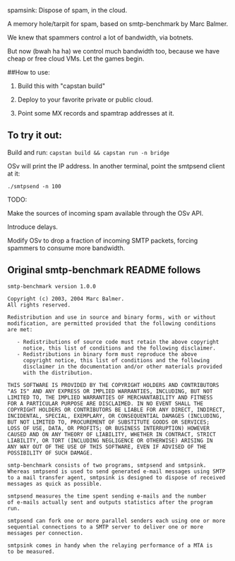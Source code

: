 spamsink: Dispose of spam, in the cloud.

A memory hole/tarpit for spam, based on smtp-benchmark by Marc Balmer.

We knew that spammers control a lot of bandwidth, via botnets.

But now (bwah ha ha) we control much bandwidth too, because we have cheap or free cloud VMs.  Let the games begin.


##How to use:

1. Build this with "capstan build"

2. Deploy to your favorite private or public cloud.

3. Point some MX records and spamtrap addresses at it.


## To try it out:

Build and run: `capstan build && capstan run -n bridge`

OSv will print the IP address.  In another terminal, point the smtpsend client at it:

`./smtpsend -n 100`



TODO: 

Make the sources of incoming spam available through the OSv API.

Introduce delays.

Modify OSv to drop a fraction of incoming SMTP packets, forcing spammers to consume more bandwidth.


## Original smtp-benchmark README follows
```
smtp-benchmark version 1.0.0

Copyright (c) 2003, 2004 Marc Balmer.
All rights reserved.

Redistribution and use in source and binary forms, with or without
modification, are permitted provided that the following conditions
are met:

   - Redistributions of source code must retain the above copyright
     notice, this list of conditions and the following disclaimer.
   - Redistributions in binary form must reproduce the above
     copyright notice, this list of conditions and the following
     disclaimer in the documentation and/or other materials provided
     with the distribution.

THIS SOFTWARE IS PROVIDED BY THE COPYRIGHT HOLDERS AND CONTRIBUTORS
"AS IS" AND ANY EXPRESS OR IMPLIED WARRANTIES, INCLUDING, BUT NOT
LIMITED TO, THE IMPLIED WARRANTIES OF MERCHANTABILITY AND FITNESS
FOR A PARTICULAR PURPOSE ARE DISCLAIMED. IN NO EVENT SHALL THE
COPYRIGHT HOLDERS OR CONTRIBUTORS BE LIABLE FOR ANY DIRECT, INDIRECT,
INCIDENTAL, SPECIAL, EXEMPLARY, OR CONSEQUENTIAL DAMAGES (INCLUDING,
BUT NOT LIMITED TO, PROCUREMENT OF SUBSTITUTE GOODS OR SERVICES;
LOSS OF USE, DATA, OR PROFITS; OR BUSINESS INTERRUPTION) HOWEVER
CAUSED AND ON ANY THEORY OF LIABILITY, WHETHER IN CONTRACT, STRICT
LIABILITY, OR TORT (INCLUDING NEGLIGENCE OR OTHERWISE) ARISING IN
ANY WAY OUT OF THE USE OF THIS SOFTWARE, EVEN IF ADVISED OF THE
POSSIBILITY OF SUCH DAMAGE.

smtp-benchmark consists of two programs, smtpsend and smtpsink.
Whereas smtpsend is used to send generated e-mail messages using SMTP
to a mail transfer agent, smtpsink is designed to dispose of received
messages as quick as possible.

smtpsend measures the time spent sending e-mails and the number
of e-mails actually sent and outputs statistics after the program
run.

smtpsend can fork one or more parallel senders each using one or more
sequential connections to a SMTP server to deliver one or more
messages per connection.

smtpsink comes in handy when the relaying performance of a MTA is
to be measured.
```
